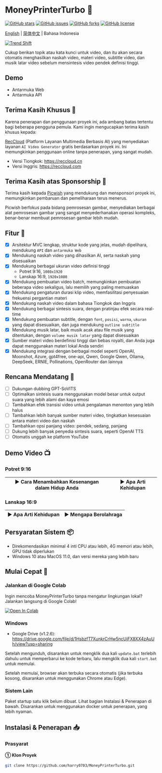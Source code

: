# MoneyPrinterTurbo 💸

[![GitHub stars](https://img.shields.io/github/stars/harry0703/MoneyPrinterTurbo.svg?style=for-the-badge)](https://github.com/harry0703/MoneyPrinterTurbo/stargazers)
[![GitHub issues](https://img.shields.io/github/issues/harry0703/MoneyPrinterTurbo.svg?style=for-the-badge)](https://github.com/harry0703/MoneyPrinterTurbo/issues)
[![GitHub forks](https://img.shields.io/github/forks/harry0703/MoneyPrinterTurbo.svg?style=for-the-badge)](https://github.com/harry0703/MoneyPrinterTurbo/network)
[![GitHub license](https://img.shields.io/github/license/harry0703/MoneyPrinterTurbo.svg?style=for-the-badge)](https://github.com/harry0703/MoneyPrinterTurbo/blob/main/LICENSE)

[English](README-en.md) | [简体中文](README.md) | Bahasa Indonesia

[![Trend Shift](https://trendshift.io/api/badge/repositories/8731)](https://trendshift.io/repositories/8731)

Cukup berikan topik atau kata kunci untuk video, dan itu akan secara otomatis menghasilkan naskah video, materi video, subtitle video, dan musik latar video sebelum mensintesis video pendek definisi tinggi.

## Demo
- Antarmuka Web
- Antarmuka API

## Terima Kasih Khusus 🙏

Karena penerapan dan penggunaan proyek ini, ada ambang batas tertentu bagi beberapa pengguna pemula. Kami ingin mengucapkan terima kasih khusus kepada:

[RecCloud](https://reccloud.com) (Platform Layanan Multimedia Berbasis AI) yang menyediakan layanan `AI Video Generator` gratis berdasarkan proyek ini. Ini memungkinkan penggunaan online tanpa penerapan, yang sangat mudah.

- Versi Tiongkok: https://reccloud.cn
- Versi Inggris: https://reccloud.com

## Terima Kasih atas Sponsorship 🙏

Terima kasih kepada [Picwish](https://picwish.com) yang mendukung dan mensponsori proyek ini, memungkinkan pembaruan dan pemeliharaan terus menerus.

Picwish berfokus pada bidang pemrosesan gambar, menyediakan berbagai alat pemrosesan gambar yang sangat menyederhanakan operasi kompleks, benar-benar membuat pemrosesan gambar lebih mudah.

## Fitur 🎯

- [x] Arsitektur MVC lengkap, struktur kode yang jelas, mudah dipelihara, mendukung `API` dan `antarmuka Web`
- [x] Mendukung naskah video yang dihasilkan AI, serta naskah yang disesuaikan
- [x] Mendukung berbagai ukuran video definisi tinggi
  - Potret 9:16, `1080x1920`
  - Lanskap 16:9, `1920x1080`
- [x] Mendukung pembuatan video batch, memungkinkan pembuatan beberapa video sekaligus, lalu memilih yang paling memuaskan
- [x] Mendukung pengaturan durasi klip video, memfasilitasi penyesuaian frekuensi pergantian materi
- [x] Mendukung naskah video dalam bahasa Tiongkok dan Inggris
- [x] Mendukung berbagai sintesis suara, dengan pratinjau efek secara real-time
- [x] Mendukung pembuatan subtitle, dengan `font`, `posisi`, `warna`, `ukuran` yang dapat disesuaikan, dan juga mendukung `outline subtitle`
- [x] Mendukung musik latar, baik musik acak atau file musik yang ditentukan, dengan `volume musik latar` yang dapat disesuaikan
- [x] Sumber materi video berdefinisi tinggi dan bebas royalti, dan Anda juga dapat menggunakan materi lokal Anda sendiri
- [x] Mendukung integrasi dengan berbagai model seperti OpenAI, Moonshot, Azure, gpt4free, one-api, Qwen, Google Qwen, Ollama, DeepSeek, ERNIE, Pollinations, OpenRouter dan lainnya

## Rencana Mendatang 📅

- [ ] Dukungan dubbing GPT-SoVITS
- [ ] Optimalkan sintesis suara menggunakan model besar untuk output suara yang lebih alami dan kaya emosi
- [ ] Tambahkan efek transisi video untuk pengalaman menonton yang lebih halus
- [ ] Tambahkan lebih banyak sumber materi video, tingkatkan kesesuaian antara materi video dan naskah
- [ ] Tambahkan opsi panjang video: pendek, sedang, panjang
- [ ] Dukung lebih banyak penyedia sintesis suara, seperti OpenAI TTS
- [ ] Otomatis unggah ke platform YouTube

## Demo Video 📺

### Potret 9:16

| ▶️ Cara Menambahkan Kesenangan dalam Hidup Anda | ▶️ Apa Arti Kehidupan |
| --- | --- |

### Lanskap 16:9

| ▶️ Apa Arti Kehidupan | ▶️ Mengapa Berolahraga |
| --- | --- |

## Persyaratan Sistem 📦

- Direkomendasikan minimal 4 inti CPU atau lebih, 4G memori atau lebih, GPU tidak diperlukan
- Windows 10 atau MacOS 11.0, dan versi mereka yang lebih baru

## Mulai Cepat 🚀

### Jalankan di Google Colab

Ingin mencoba MoneyPrinterTurbo tanpa mengatur lingkungan lokal? Jalankan langsung di Google Colab!

[![Open In Colab](https://colab.research.google.com/assets/colab-badge.svg)](https://colab.research.google.com/github/pitekkate/MoneyPrinterTurbo/blob/Openrouter/docs/MoneyPrinterTurbo.ipynb)

### Windows

- Google Drive (v1.2.6): https://drive.google.com/file/d/1HsbzfT7XunkrCrHw5ncUjFX8XX4zAuUh/view?usp=sharing

Setelah mengunduh, disarankan untuk mengklik dua kali `update.bat` terlebih dahulu untuk memperbarui ke kode terbaru, lalu mengklik dua kali `start.bat` untuk memulai.

Setelah memulai, browser akan terbuka secara otomatis (jika terbuka kosong, disarankan untuk menggunakan Chrome atau Edge).

### Sistem Lain

Paket startup satu klik belum dibuat. Lihat bagian Instalasi & Penerapan di bawah. Disarankan untuk menggunakan docker untuk penerapan, yang lebih nyaman.

## Instalasi & Penerapan 📥

### Prasyarat

#### ① Klon Proyek

```bash
git clone https://github.com/harry0703/MoneyPrinterTurbo.git

